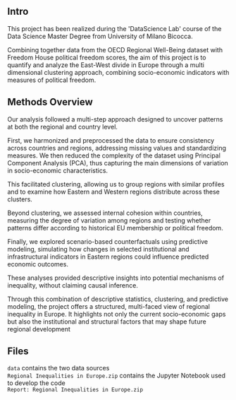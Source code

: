## Intro
This project has been realized during the 'DataScience Lab' course of the Data Science Master Degree from University of Milano Bicocca.

Combining together data from the OECD Regional Well-Being dataset with Freedom House political freedom scores, the aim of this project is to quantify and analyze the East-West divide in Europe through a multi
dimensional clustering approach, combining socio-economic indicators with measures of political freedom.

## Methods Overview
Our analysis followed a multi-step approach designed to uncover patterns at both the regional and country level.  

First, we harmonized and preprocessed the data to ensure consistency across countries and regions, addressing missing values and standardizing measures. We then reduced the complexity of the dataset using Principal Component Analysis (PCA), thus capturing the main dimensions of variation in socio-economic characteristics.  

This facilitated clustering, allowing us to group regions with similar profiles and to examine how Eastern and Western regions distribute across these clusters.  

Beyond clustering, we assessed internal cohesion within countries, measuring the degree of variation among regions and testing whether patterns differ according to historical EU membership or political freedom.  

Finally, we explored scenario-based counterfactuals using predictive modeling, simulating how changes in selected institutional and infrastructural indicators in Eastern regions could influence predicted economic outcomes.  

These analyses provided descriptive insights into potential mechanisms of inequality, without claiming causal inference.  

Through this combination of descriptive statistics, clustering, and predictive modeling, the project offers a structured, multi-faced view of regional inequality in Europe. It highlights not only the current socio-economic gaps but also the institutional and structural factors that may shape future regional development

## Files
`data` contains the two data sources \
`Regional Inequalities in Europe.zip` contains the Jupyter Notebook used to develop the code \
`Report: Regional Inequalities in Europe.zip`
